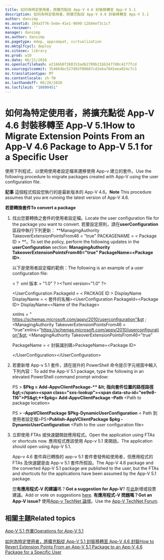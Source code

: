 ```yaml
---
title: 如何為特定使用者，將擴充點從 App-V 4.6 封裝移轉至 App-V 5.1
description: 如何為特定使用者，將擴充點從 App-V 4.6 封裝移轉至 App-V 5.1
author: dansimp
ms.assetid: 19da3776-5ebe-41e1-9890-12b84ef3c1c7
ms.reviewer: ''
manager: dansimp
ms.author: dansimp
ms.pagetype: mdop, appcompat, virtualization
ms.mktglfcycl: deploy
ms.sitesec: library
ms.prod: w10
ms.date: 06/21/2016
ms.openlocfilehash: e2166b0f280153ad62709b21bb3477d0c4277fcd
ms.sourcegitcommit: 354664bc527d93f80687cd2eba70d1eea024c7c3
ms.translationtype: MT
ms.contentlocale: zh-TW
ms.lasthandoff: 06/26/2020
ms.locfileid: "10800451"
---
```

# <span data-ttu-id="ee9e8-103">如何為特定使用者，將擴充點從 App-V 4.6 封裝移轉至 App-V 5.1</span><span class="sxs-lookup"><span data-stu-id="ee9e8-103">How to Migrate Extension Points From an App-V 4.6 Package to App-V 5.1 for a Specific User</span></span>


<span data-ttu-id="ee9e8-104">使用下列程式，以使用使用者設定檔來遷移使用 App-v 建立的套件。</span><span class="sxs-lookup"><span data-stu-id="ee9e8-104">Use the following procedure to migrate packages created with App-V using the user configuration file.</span></span>

<span data-ttu-id="ee9e8-105">**記事** 這個程式假設您執行的是最新版本的 App-V 4.6。</span><span class="sxs-lookup"><span data-stu-id="ee9e8-105">**Note** This procedure assumes that you are running the latest version of App-V 4.6.</span></span>

**<span data-ttu-id="ee9e8-106">若要轉換套件</span><span class="sxs-lookup"><span data-stu-id="ee9e8-106">To convert a package</span></span>**

1. <span data-ttu-id="ee9e8-107">找出您要轉換之套件的使用者設定檔。</span><span class="sxs-lookup"><span data-stu-id="ee9e8-107">Locate the user configuration file for the package you want to convert.</span></span> <span data-ttu-id="ee9e8-108">若要設定原則，請在**userConfiguration**區段中執行下列更新： \*\*ManagingAuthority TakeoverExtensionPointsFrom46 = "true" PACKAGENAME = &lt; Package ID &gt; \*\*。</span><span class="sxs-lookup"><span data-stu-id="ee9e8-108">To set the policy, perform the following updates in the **userConfiguration** section: **ManagingAuthority TakeoverExtensionPointsFrom46="true" PackageName=&lt;Package ID&gt;**.</span></span>

   <span data-ttu-id="ee9e8-109">以下是使用者設定檔的範例：</span><span class="sxs-lookup"><span data-stu-id="ee9e8-109">The following is an example of a user configuration file:</span></span>

   <span data-ttu-id="ee9e8-110">&lt;？ xml 版本 = "1.0"？&gt;</span><span class="sxs-lookup"><span data-stu-id="ee9e8-110">&lt;?xml version="1.0" ?&gt;</span></span>

   <span data-ttu-id="ee9e8-111">&lt;UserConfiguration PackageId = &lt; PACKAGE ID &gt; DisplayName DisplayName = &lt; 套件的名稱&gt;</span><span class="sxs-lookup"><span data-stu-id="ee9e8-111">&lt;UserConfiguration PackageId=&lt;Package ID&gt; DisplayName=&lt;Name of the Package&gt;</span></span>

   <span data-ttu-id="ee9e8-112">xmlns = " <https://schemas.microsoft.com/appv/2010/userconfiguration"&gt> ; &lt;ManagingAuthority TakeoverExtensionPointsFrom46 = "true"</span><span class="sxs-lookup"><span data-stu-id="ee9e8-112">xmlns="<https://schemas.microsoft.com/appv/2010/userconfiguration"&gt>; &lt;ManagingAuthority TakeoverExtensionPointsFrom46="true"</span></span>

   <span data-ttu-id="ee9e8-113">PackageName = &lt; 封裝識別碼&gt;</span><span class="sxs-lookup"><span data-stu-id="ee9e8-113">PackageName=&lt;Package ID&gt;</span></span>

   <span data-ttu-id="ee9e8-114">&lt;/UserConfiguration&gt;</span><span class="sxs-lookup"><span data-stu-id="ee9e8-114">&lt;/UserConfiguration&gt;</span></span>

2. <span data-ttu-id="ee9e8-115">若要新增 App-v 5.1 套件，請在提升的 PowerShell 命令提示字元視窗中輸入下列內容：</span><span class="sxs-lookup"><span data-stu-id="ee9e8-115">To add the App-V 5.1 package, type the following in an elevated PowerShell command prompt window:</span></span>

   <span data-ttu-id="ee9e8-116">PS &gt; **$Pkg = Add-AppvClientPackage-** &lt; 指向套件位置的路徑路徑&gt;</span><span class="sxs-lookup"><span data-stu-id="ee9e8-116">PS&gt;**$pkg= Add-AppvClientPackage –Path** &lt;Path to package location&gt;</span></span>

   <span data-ttu-id="ee9e8-117">PS &gt; **-AppVClientPackage $Pkg-DynamicUserConfiguration** &lt; Path 到使用者設定檔&gt;</span><span class="sxs-lookup"><span data-stu-id="ee9e8-117">PS&gt;**Publish-AppVClientPackage $pkg -DynamicUserConfiguration** &lt;Path to the user configuration file&gt;</span></span>

3. <span data-ttu-id="ee9e8-118">立即使用 FTAs 或快速鍵開啟應用程式。</span><span class="sxs-lookup"><span data-stu-id="ee9e8-118">Open the application using FTAs or shortcuts now.</span></span> <span data-ttu-id="ee9e8-119">應用程式應該使用 App-v 5.1 來開啟。</span><span class="sxs-lookup"><span data-stu-id="ee9e8-119">The application should open using App-V 5.1.</span></span>

   <span data-ttu-id="ee9e8-120">App-v 4.6 套件與已轉換的 app-v 5.1 套件會發佈給使用者，但應用程式的 FTAs 及快速鍵是由 App-v 5.1 套件所假設。</span><span class="sxs-lookup"><span data-stu-id="ee9e8-120">The App-V 4.6 package and the converted App-V 5.1 package are published to the user, but the FTAs and shortcuts for the applications have been assumed by the App-V 5.1 package.</span></span>

   <span data-ttu-id="ee9e8-121">您**有應用程式-V 的建議**嗎？</span><span class="sxs-lookup"><span data-stu-id="ee9e8-121">**Got a suggestion for App-V**?</span></span> <span data-ttu-id="ee9e8-122">在[此](http://appv.uservoice.com/forums/280448-microsoft-application-virtualization)新增或投票建議。</span><span class="sxs-lookup"><span data-stu-id="ee9e8-122">Add or vote on suggestions [here](http://appv.uservoice.com/forums/280448-microsoft-application-virtualization).</span></span> **<span data-ttu-id="ee9e8-123">有應用程式-V 問題嗎？</span><span class="sxs-lookup"><span data-stu-id="ee9e8-123">Got an App-V issue?</span></span>** <span data-ttu-id="ee9e8-124">使用[App-v TechNet 論壇](https://social.technet.microsoft.com/Forums/home?forum=mdopappv)。</span><span class="sxs-lookup"><span data-stu-id="ee9e8-124">Use the [App-V TechNet Forum](https://social.technet.microsoft.com/Forums/home?forum=mdopappv).</span></span>

## <span data-ttu-id="ee9e8-125">相關主題</span><span class="sxs-lookup"><span data-stu-id="ee9e8-125">Related topics</span></span>


[<span data-ttu-id="ee9e8-126">App-V 5.1 作業</span><span class="sxs-lookup"><span data-stu-id="ee9e8-126">Operations for App-V 5.1</span></span>](operations-for-app-v-51.md)

[<span data-ttu-id="ee9e8-127">如何為特定使用者，將擴充點從 App-V 5.1 封裝移轉至 App-V 4.6 封裝</span><span class="sxs-lookup"><span data-stu-id="ee9e8-127">How to Revert Extension Points From an App-V 5.1 Package to an App-V 4.6 Package for a Specific User</span></span>](how-to-revert-extension-points-from-an-app-v-51-package-to-an-app-v-46-package-for-a-specific-user.md)

 

 






